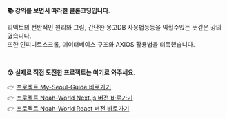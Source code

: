 <br/>

**📚 강의를 보면서 따라한 클론코딩입니다.**

리액트의 전반적인 원리와 그림, 간단한 몽고DB 사용법등등을 익힐수있는 뜻깊은 강의였습니다.<br/>
또한 인피니트스크롤, 데이터베이스 구조와 AXIOS 활용법을 터득했습니다.

<br/>

**😙 실제로 직접 도전한 프로젝트는 여기로 와주세요.**

👉 [프로젝트 My-Seoul-Guide 바로가기](https://github.com/noah071610/My-Seoul-Guide)<br/>
👉 [프로젝트 Noah-World Next.js 버전 바로가기](https://github.com/noah071610/Next_Noahworld)<br/>
👉 [프로젝트 Noah-World React 버전 바로가기](https://github.com/noah071610/React_Noahworld)

<br/><br/><br/><br/>
